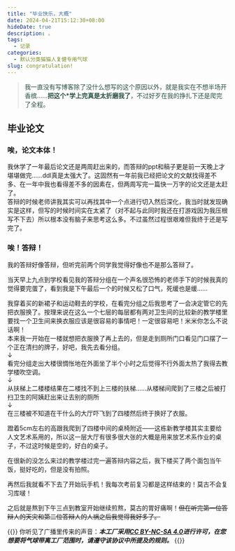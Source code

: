 ```yaml
---
title: "毕业快乐，大概"
date: 2024-04-21T15:12:30+08:00
hideDate: true
description: 。
tags:
  - 记录
categories:
  - 默认分类猫猫人复健专用气球
slug: congratulation!
---
```

<style>
  blockquote {
    color: #2a4f43; /* 设置字体颜色 */
  }
</style>

> 我一直没有写博客除了没什么想写的这个原因以外，就是我实在不想半场开香槟……**把这个*学上完真是太折磨我了**，不过好歹在我的挣扎下还是爬完了全程。

## 毕业论文
### 唉，论文本体！

我休学了一年最后论文还是两周赶出来的，而答辩的ppt和稿子更是前一天晚上才堪堪做完……ddl真是太强大了。这固然有一年前我已经把论文的文献找得差不多、在一年中我也看得差不多的因素在，但两周写完一篇快一万字的论文还是太赶了。<br/>
答辩的时候老师讲我其实可以再找其中一个点进行切入然后深化，我当时就发现确实是这样，但写的时候时间实在太紧了（对不起与此同时我还在打游戏因为我压根写不下去）所以根本没有脑子来思考这么多。不过虽然过程很艰难但我终于还是写完了。

### 唉！答辩！

我的答辩好像答辩，但听完前两个同学我觉得好像也不是那么答辩了。

当天早上九点到学校看见我的答辩分组在一个声名很恐怖的老师手下的时候我真的觉得要完蛋了，看到我是下午最后一个的时候又松了口气，死缓也是缓……

我穿着买的新裙子和运动鞋去的学校，在看完分组之后我思考了一会决定管它的先把衣服换了。按理来说在这么一个七层的每层都有两对卫生间的比较新的教学楼里要找一个卫生间来换衣服应该是很容易的事情吧！一定很容易吧！米米你怎么不说话啊！<br/>
本来我一开始在一楼就想把衣服换了再上去的，但是走到厕所门口看见门口摆了一个正在清扫的牌子，好吧，我先去看分组。<br/>
↓<br/>
看完分组走出大楼很惆怅地在外面坐了半个小时之后觉得不行外面太热了我得去教学楼吹空调。<br/>
↓<br/>
从扶梯上二楼楼结果在二楼找不到上三楼的扶梯……从楼梯间爬到了三楼之后被打扫卫生的阿姨赶出来让去别的厕所<br/>
↓<br/>
在三楼被不知道在干什么的大厅吓飞到了四楼然后终于换好了衣服。

蹬着5cm左右的高跟我爬到了四楼中间的桌椅附近——这栋新教学楼其实主要给人文艺术系用的，所以这一层大厅有很多很大张的大概是用来放艺术系作业的桌子，不过这时候是空的，好白的桌子。

在很新的没怎么来过的教学楼过完一遍答辩内容之后，我下楼买了两个面包当午饭，挺好吃的，但是没有拍照。

再然后我就看不下去了开始玩手机！我每次考前复习都是这样结束的！莫古不会复习库啵！

之后就是熬到下午三点到教室开始继续煎熬，莫古的胃好痛啊！~~但在听完第一位答辩人的天灾和第二位答辩人的人祸之后我觉得我好多了。~~



{{<card>}}
你听见了广播里传来的声音：***本工厂采用[CC BY-NC-SA 4.0](https://creativecommons.org/licenses/by-nc-sa/4.0/deed.zh-hans)进行许可，在您想要将气球带离工厂范围时，请遵守该协议中所提及的规则。***
{{</card>}}
